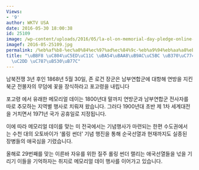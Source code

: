 ```yaml
---
Views:
- '9'
author: WKTV USA
date: 2016-05-30 18:00:38
id: 25109
image: /wp-content/uploads/2016/05/la-ol-on-memorial-day-pledge-online-to-go-sile-001.jpg
imagef: 2016-05-25109.jpg
permalink: /%eb%af%b8-%ec%a0%84%ec%97%ad%ec%84%9c-%eb%a9%94%eb%aa%a8%eb%a6%ac%ec%96%bc-%eb%8d%b0%ec%9d%b4-%ea%b8%b0%eb%85%90%ec%8b%9d-%ec%9e%87%eb%94%b0%eb%9d%bc-2/
title: "\uBBF8 \uC804\uC5ED\uC11C \uBA54\uBAA8\uB9AC\uC5BC \uB370\uC774 \uAE30\uB150\
  \uC2DD \uC787\uB530\uB77C"
---
```


남북전쟁 3년 후인 1868년 5월 30일, 존 로건 장군은 남부연합군에 대항해 연방을 지킨 북군 전몰자의 무덤에 꽃을 장식하라고 포고령을 내립니다

포고령 에서 유래한 메모리얼 데이는 1800년대 말까지 연방군과 남부연합군 전사자를 따로 추모하는 지역별 행사로 치뤄져 왔습니다. 그러다 1900년대 초반 제 1차 세계대전을 거치면서 1971년 국가 공휴일로 지정됩니다.

이에 따라 메모리얼 데이를 맞는 미 전국에서는 기념행사가 마련되는 한편 수도권에서는 수천 대의 오토바이가 &#8216;롤링 썬더&#8217; 기념 행진을 통해 순국선열과 현재까지도 실종된 장병들의 애국심을 기렸습니다.

올해로 29번째를 맞는 이른바 자유를 위한 질주 롤링 썬더 랠리는 애국선열들을 넋을 기리기 이들을 기억하자는 취지로 메모리얼 데이 행사를 이어가고 있습니다.

&nbsp;